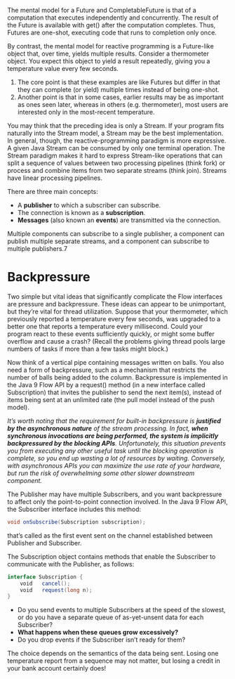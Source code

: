 The mental model for a Future and CompletableFuture is that of a computation that executes independently and concurrently. The result of the Future is available with get() after the computation completes. Thus, Futures are one-shot, executing code that runs to completion only once.

By contrast, the mental model for reactive programming is a Future-like object that, over time, yields multiple results. Consider a thermometer object. You expect this object to yield a result repeatedly, giving you a temperature value every few seconds.

1. The core point is that these examples are like Futures but differ in that they can complete (or yield) multiple times instead of being one-shot.
2. Another point is that in some cases, earlier results may be as important as ones seen later, whereas in others (e.g. thermometer), most users are interested only in the most-recent temperature.

You may think that the preceding idea is only a Stream. If your program fits naturally into the Stream model, a Stream may be the best implementation. In general, though, the reactive-programming paradigm is more expressive. A given Java Stream can be consumed by only one terminal operation. The Stream paradigm makes it hard to express Stream-like operations that can split a sequence of values between two processing pipelines (think fork) or process and combine items from two separate streams (think join). Streams have linear processing pipelines.

There are three main concepts:

- A **publisher** to which a subscriber can subscribe.
- The connection is known as a **subscription**.
- **Messages** (also known an **events**) are transmitted via the connection.

Multiple components can subscribe to a single publisher, a component can publish multiple separate streams, and a component can subscribe to multiple publishers.7

# Backpressure

Two simple but vital ideas that significantly complicate the Flow interfaces are pressure and backpressure. These ideas can appear to be unimportant, but they’re vital for thread utilization. Suppose that your thermometer, which previously reported a temperature every few seconds, was upgraded to a better one that reports a temperature every millisecond. Could your program react to these events sufficiently quickly, or might some buffer overflow and cause a crash? (Recall the problems giving thread pools large numbers of tasks if more than a few tasks might block.)

Now think of a vertical pipe containing messages written on balls. You also need a form of backpressure, such as a mechanism that restricts the number of balls being added to the column. Backpressure is implemented in the Java 9 Flow API by a request() method (in a new interface called Subscription) that invites the publisher to send the next item(s), instead of items being sent at an unlimited rate (the pull model instead of the push model).

*It’s worth noting that the requirement for built-in backpressure is **justified by the asynchronous nature** of the stream processing. In fact, **when synchronous invocations are being performed, the system is implicitly backpressured by the blocking APIs**. Unfortunately, this situation prevents you from executing any other useful task until the blocking operation is complete, so you end up wasting a lot of resources by waiting. Conversely, with asynchronous APIs you can maximize the use rate of your hardware, but run the risk of overwhelming some other slower downstream component.*

The Publisher may have multiple Subscribers, and you want backpressure to affect only the point-to-point connection involved. In the Java 9 Flow API, the Subscriber interface includes this method:

```java
void onSubscribe(Subscription subscription);
```

that’s called as the first event sent on the channel established between Publisher and Subscriber.

The Subscription object contains methods that enable the Subscriber to communicate with the Publisher, as follows:

```java
interface Subscription {
    void   cancel();  
    void   request(long n);  
}
```

- Do you send events to multiple Subscribers at the speed of the slowest, or do you have a separate queue of as-yet-unsent data for each Subscriber?
- **What happens when these queues grow excessively?**
- Do you drop events if the Subscriber isn’t ready for them?

The choice depends on the semantics of the data being sent. Losing one temperature report from a sequence may not matter, but losing a credit in your bank account certainly does!